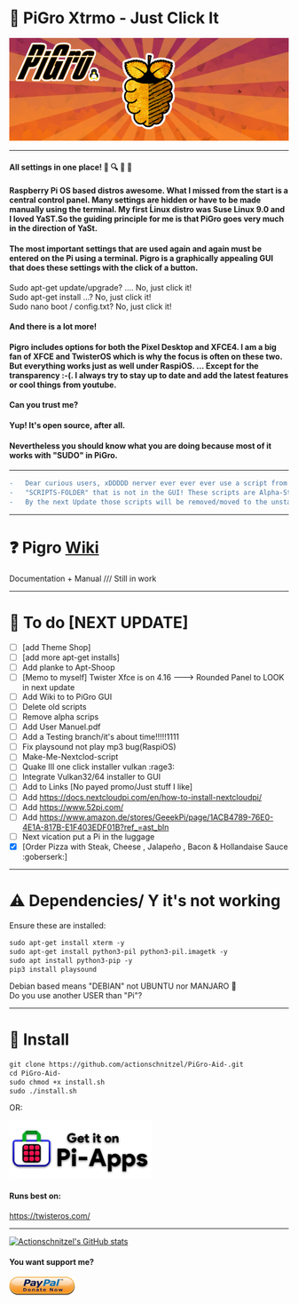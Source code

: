 
# :tada: PiGro Xtrmo - Just Click It
![GUI](https://github.com/actionschnitzel/tingsandstuff/blob/main/header%20X.png)
****
#### All settings in one place! :key: :mag: :hammer: :toilet:   
    
#### Raspberry Pi OS based distros awesome. What I missed from the start is a central control panel. Many settings are hidden or have to be made manually using the terminal. My first Ĺinux distro was Suse Linux 9.0 and I loved YaST.So the guiding principle for me is that PiGro goes very much in the direction of YaSt.     
    
#### The most important settings that are used again and again must be entered on the Pi using a terminal. Pigro is a graphically appealing GUI that does these settings with the click of a button.     
    
Sudo apt-get update/upgrade? .... No, just click it!     
Sudo apt-get install ...? No, just click it!     
Sudo nano boot / config.txt? No, just click it!     
    
#### And there is a lot more! 


#### Pigro includes options for both the Pixel Desktop and XFCE4. I am a big fan of XFCE and TwisterOS which is why the focus is often on these two. But everything works just as well under RaspiOS. ... Except for the transparency :-(. I always try to stay up to date and add the latest features or cool things from youtube.

#### Can you trust me?
#### Yup! It's open source, after all.
#### Nevertheless you should know what you are doing because most of it works with "SUDO" in PiGro.
****


```diff
- 	Dear curious users, xDDDDD nerver ever ever ever use a script from the    
-	"SCRIPTS-FOLDER" that is not in the GUI! These scripts are Alpha-State.    
-	By the next Update those scripts will be removed/moved to the unstable BRANCH    

```
 ****   
#  :question: Pigro [Wiki](https://github.com/actionschnitzel/PiGro-Aid-/wiki)   
Documentation + Manual   /// Still in work 
****
#  :rocket: To do [NEXT UPDATE]
- [ ] [add Theme Shop] 
- [ ] [add more apt-get installs] 
- [ ] Add planke to Apt-Shoop
- [ ] [Memo to myself] Twister Xfce is on 4.16 ---> Rounded Panel to LOOK in next update
- [ ] Add Wiki to to PiGro GUI
- [ ] Delete old scripts
- [ ] Remove alpha scrips
- [ ] Add User Manuel.pdf
- [ ] Add a Testing branch/it's about time!!!!!1111
- [ ] Fix playsound not play mp3 bug(RaspiOS)
- [ ] Make-Me-Nextclod-script
- [ ] Quake III one click installer vulkan :rage3:
- [ ] Integrate Vulkan32/64 installer to GUI
- [ ] Add to Links [No payed promo/Just stuff I like]
- [ ] Add https://docs.nextcloudpi.com/en/how-to-install-nextcloudpi/
- [ ] Add https://www.52pi.com/
- [ ] Add https://www.amazon.de/stores/GeeekPi/page/1ACB4789-76E0-4E1A-817B-E1F403EDF01B?ref_=ast_bln
- [ ] Next vication put a Pi in the luggage
- [x] [Order Pizza with Steak, Cheese , Jalapeño , Bacon & Hollandaise Sauce :goberserk:]
****
# :warning: Dependencies/ Y it's not working    
  Ensure these are installed:  
```    
sudo apt-get install xterm -y
sudo apt-get install python3-pil python3-pil.imagetk -y
sudo apt install python3-pip -y
pip3 install playsound
```

 Debian based means "DEBIAN" not UBUNTU nor MANJARO  :shit:   
 Do you use another USER than "Pi"?    

****

# :floppy_disk: Install

```
git clone https://github.com/actionschnitzel/PiGro-Aid-.git
cd PiGro-Aid-
sudo chmod +x install.sh
sudo ./install.sh
```       
    
OR:    
    
[![badge](https://github.com/Botspot/pi-apps/blob/master/icons/badge.png?raw=true)](https://github.com/Botspot/pi-apps)  




#### Runs best on:    
https://twisteros.com/    
****    
[![Actionschnitzel's GitHub stats](https://github-readme-stats.vercel.app/api?username=actionschnitzel)](https://github.com/actionschnitzel/github-readme-stats)

#### You want support me?    

[![badge](https://github.com/actionschnitzel/tingsandstuff/blob/main/kisspng-donation-computer-icons-portable-network-graphics-5b972c7ded3449.9709889315366339819716.png)](https://paypal.me/actionschnitzel?locale.x=de_DE)  
